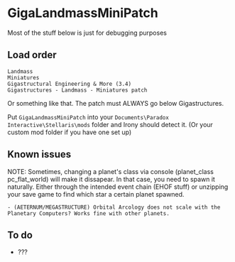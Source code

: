 # GigaLandmassMiniPatch
Most of the stuff below is just for debugging purposes

## Load order
```
Landmass
Miniatures
Gigastructural Engineering & More (3.4)
Gigastructures - Landmass - Miniatures patch
```
Or something like that. The patch must ALWAYS go below Gigastructures.

Put `GigaLandmassMiniPatch` into your `Documents\Paradox Interactive\Stellaris\mods` folder and Irony should detect it. (Or your custom mod folder if you have one set up)

## Known issues
NOTE: Sometimes, changing a planet's class via console (planet_class pc_flat_world) will make it dissapear. In that case, you need to spawn it naturally. Either through the intended event chain (EHOF stuff) or unzipping your save game to find which star a certain planet spawned.  
```
- (AETERNUM/MEGASTRUCTURE) Orbital Arcology does not scale with the Planetary Computers? Works fine with other planets.
```
## To do
- ???
